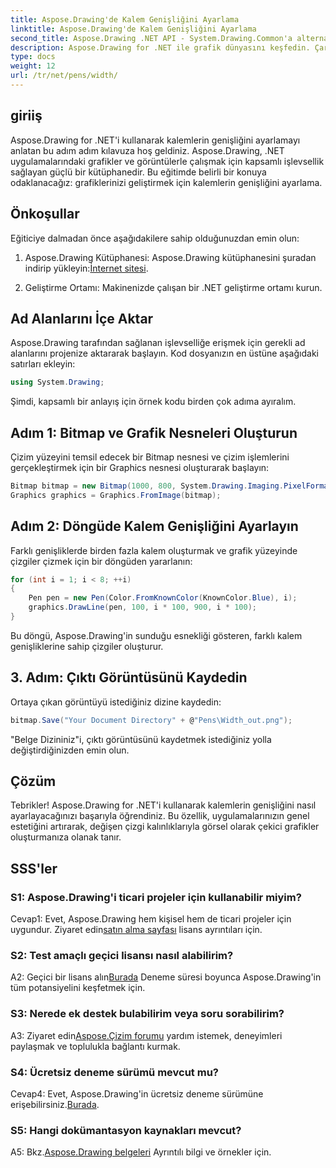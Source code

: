 ```yaml
---
title: Aspose.Drawing'de Kalem Genişliğini Ayarlama
linktitle: Aspose.Drawing'de Kalem Genişliğini Ayarlama
second_title: Aspose.Drawing .NET API - System.Drawing.Common'a alternatif
description: Aspose.Drawing for .NET ile grafik dünyasını keşfedin. Çarpıcı görseller için kalem genişliklerini dinamik olarak nasıl ayarlayacağınızı öğrenin. Adım adım kılavuzumuzla başlayın.
type: docs
weight: 12
url: /tr/net/pens/width/
---
```

## giriiş

Aspose.Drawing for .NET'i kullanarak kalemlerin genişliğini ayarlamayı anlatan bu adım adım kılavuza hoş geldiniz. Aspose.Drawing, .NET uygulamalarındaki grafikler ve görüntülerle çalışmak için kapsamlı işlevsellik sağlayan güçlü bir kütüphanedir. Bu eğitimde belirli bir konuya odaklanacağız: grafiklerinizi geliştirmek için kalemlerin genişliğini ayarlama.

## Önkoşullar

Eğiticiye dalmadan önce aşağıdakilere sahip olduğunuzdan emin olun:

1.  Aspose.Drawing Kütüphanesi: Aspose.Drawing kütüphanesini şuradan indirip yükleyin:[İnternet sitesi](https://releases.aspose.com/drawing/net/).

2. Geliştirme Ortamı: Makinenizde çalışan bir .NET geliştirme ortamı kurun.

## Ad Alanlarını İçe Aktar

Aspose.Drawing tarafından sağlanan işlevselliğe erişmek için gerekli ad alanlarını projenize aktararak başlayın. Kod dosyanızın en üstüne aşağıdaki satırları ekleyin:

```csharp
using System.Drawing;
```

Şimdi, kapsamlı bir anlayış için örnek kodu birden çok adıma ayıralım.

## Adım 1: Bitmap ve Grafik Nesneleri Oluşturun

Çizim yüzeyini temsil edecek bir Bitmap nesnesi ve çizim işlemlerini gerçekleştirmek için bir Graphics nesnesi oluşturarak başlayın:

```csharp
Bitmap bitmap = new Bitmap(1000, 800, System.Drawing.Imaging.PixelFormat.Format32bppPArgb);
Graphics graphics = Graphics.FromImage(bitmap);
```

## Adım 2: Döngüde Kalem Genişliğini Ayarlayın

Farklı genişliklerde birden fazla kalem oluşturmak ve grafik yüzeyinde çizgiler çizmek için bir döngüden yararlanın:

```csharp
for (int i = 1; i < 8; ++i)
{
    Pen pen = new Pen(Color.FromKnownColor(KnownColor.Blue), i);
    graphics.DrawLine(pen, 100, i * 100, 900, i * 100);
}
```

Bu döngü, Aspose.Drawing'in sunduğu esnekliği gösteren, farklı kalem genişliklerine sahip çizgiler oluşturur.

## 3. Adım: Çıktı Görüntüsünü Kaydedin

Ortaya çıkan görüntüyü istediğiniz dizine kaydedin:

```csharp
bitmap.Save("Your Document Directory" + @"Pens\Width_out.png");
```

"Belge Dizininiz"i, çıktı görüntüsünü kaydetmek istediğiniz yolla değiştirdiğinizden emin olun.

## Çözüm

Tebrikler! Aspose.Drawing for .NET'i kullanarak kalemlerin genişliğini nasıl ayarlayacağınızı başarıyla öğrendiniz. Bu özellik, uygulamalarınızın genel estetiğini artırarak, değişen çizgi kalınlıklarıyla görsel olarak çekici grafikler oluşturmanıza olanak tanır.

## SSS'ler

### S1: Aspose.Drawing'i ticari projeler için kullanabilir miyim?

 Cevap1: Evet, Aspose.Drawing hem kişisel hem de ticari projeler için uygundur. Ziyaret edin[satın alma sayfası](https://purchase.aspose.com/buy) lisans ayrıntıları için.

### S2: Test amaçlı geçici lisansı nasıl alabilirim?

 A2: Geçici bir lisans alın[Burada](https://purchase.aspose.com/temporary-license/) Deneme süresi boyunca Aspose.Drawing'in tüm potansiyelini keşfetmek için.

### S3: Nerede ek destek bulabilirim veya soru sorabilirim?

 A3: Ziyaret edin[Aspose.Çizim forumu](https://forum.aspose.com/c/diagram/17) yardım istemek, deneyimleri paylaşmak ve toplulukla bağlantı kurmak.

### S4: Ücretsiz deneme sürümü mevcut mu?

 Cevap4: Evet, Aspose.Drawing'in ücretsiz deneme sürümüne erişebilirsiniz.[Burada](https://releases.aspose.com/).

### S5: Hangi dokümantasyon kaynakları mevcut?

 A5: Bkz.[Aspose.Drawing belgeleri](https://reference.aspose.com/drawing/net/) Ayrıntılı bilgi ve örnekler için.